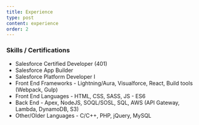 ```yaml
---
title: Experience
type: post
content: experience
order: 2
---
```

### Skills / Certifications

- Salesforce Certified Developer (401)
- Salesforce App Builder
- Salesforce Platform Developer I
- Front End Frameworks - Lightning/Aura, Visualforce, React, Build tools (Webpack, Gulp)
- Front End Languages - HTML, CSS, SASS, JS - ES6
- Back End - Apex, NodeJS, SOQL/SOSL, SQL, AWS (API Gateway, Lambda, DynamoDB, S3)
- Other/Older Languages - C/C++, PHP, jQuery, MySQL
